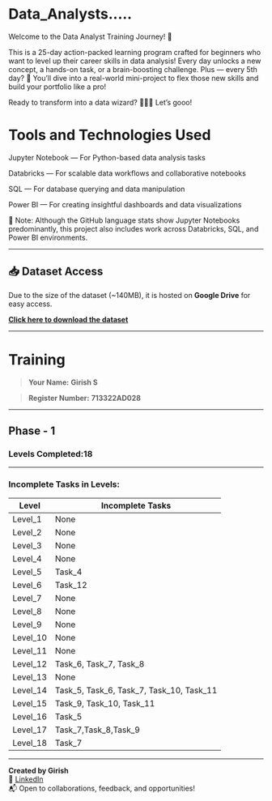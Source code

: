 # Data_Analysts.....
Welcome to the Data Analyst Training Journey! 🚀

This is a 25-day action-packed learning program crafted for beginners who want to level up their career skills in data analysis!
Every day unlocks a new concept, a hands-on task, or a brain-boosting challenge.
Plus — every 5th day? 🎯 You’ll dive into a real-world mini-project to flex those new skills and build your portfolio like a pro!

Ready to transform into a data wizard? 🧙‍♂️✨ Let’s gooo!

# Tools and Technologies Used

Jupyter Notebook — For Python-based data analysis tasks

Databricks — For scalable data workflows and collaborative notebooks

SQL — For database querying and data manipulation

Power BI — For creating insightful dashboards and data visualizations

📌 Note: Although the GitHub language stats show Jupyter Notebooks predominantly, this project also includes work across Databricks, SQL, and Power BI environments.

---

## 📥 Dataset Access
Due to the size of the dataset (~140MB), it is hosted on **Google Drive** for easy access.

[**Click here to download the dataset**](https://drive.google.com/drive/folders/1GOsi6_QqqJuHHo7CXT13DtLRa_1NJx4o?usp=drive_link)

---

# Training
>**Your Name:**
**Girish S**


>**Register Number:**
**713322AD028**

---
## Phase - 1
### Levels Completed:18
---
###  Incomplete Tasks in Levels:

| Level | Incomplete Tasks |
|-------|------------------|
| Level_1 | None |
| Level_2 | None |
| Level_3 | None |
| Level_4 | None |
| Level_5 | Task_4 |
| Level_6 | Task_12 |
| Level_7 | None |
| Level_8 | None |
| Level_9 | None |
| Level_10 | None |
| Level_11 | None |
| Level_12 | Task_6, Task_7, Task_8 |
| Level_13 | None |
| Level_14 | Task_5, Task_6, Task_7, Task_10, Task_11 |
| Level_15 | Task_9, Task_10, Task_11 |
| Level_16 | Task_5 |
| Level_17 | Task_7,Task_8,Task_9 |
| Level_18 | Task_7 |

---

**Created by Girish**  
🔗 [LinkedIn](https://www.linkedin.com/in/girishsureshkannan/)  
📬 Open to collaborations, feedback, and opportunities!
